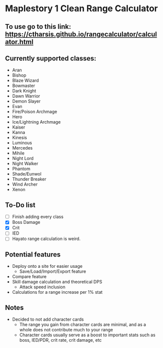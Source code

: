 # Maplestory 1 Clean Range Calculator

## To use go to this link: https://ctharsis.github.io/rangecalculator/calculator.html

## Currently supported classes:
- Aran
- Bishop
- Blaze Wizard
- Bowmaster
- Dark Knight
- Dawn Warrior
- Demon Slayer
- Evan
- Fire/Poison Archmage
- Hero
- Ice/Lightning Archmage
- Kaiser
- Kanna
- Kinesis
- Luminous
- Mercedes
- Mihile
- Night Lord
- Night Walker
- Phantom
- Shade/Eunwol
- Thunder Breaker
- Wind Archer
- Xenon

## To-Do list
- [ ] Finish adding every class
- [x] Boss Damage
- [x] Crit
- [ ] IED
- [ ] Hayato range calculation is weird.

## Potential features
- Deploy onto a site for easier usage
  - Save/Load/Import/Export feature
- Compare feature
- Skill damage calculation and theoretical DPS
  - Attack speed inclusion
- Calculations for a range increase per 1% stat

## Notes
- Decided to not add character cards 
  - The range you gain from character cards are minimal, and as a whole does not contribute much to your range
  - Character cards usually serve as a boost to important stats such as boss, IED/PDR, crit rate, crit damage, etc
  
